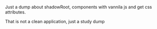 Just a dump about shadowRoot, components with vannila js and get css attributes.

That is not a clean application, just a study dump